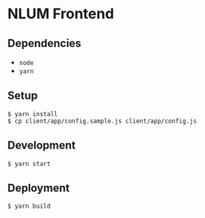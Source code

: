 NLUM Frontend
=============


Dependencies
------------
* `node`
* `yarn`


Setup
-----

    $ yarn install
    $ cp client/app/config.sample.js client/app/config.js
     
     
Development
-----------

    $ yarn start
    

Deployment
----------

    $ yarn build
